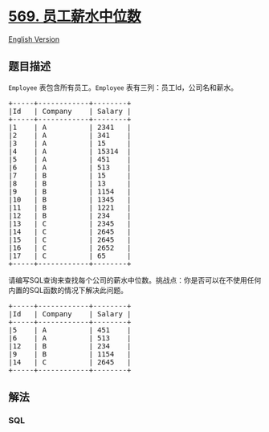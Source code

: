 # [569. 员工薪水中位数](https://leetcode-cn.com/problems/median-employee-salary)

[English Version](/solution/0500-0599/0569.Median%20Employee%20Salary/README_EN.md)

## 题目描述

<!-- 这里写题目描述 -->

<p><code>Employee</code> 表包含所有员工。<code>Employee</code> 表有三列：员工Id，公司名和薪水。</p>

<pre>+-----+------------+--------+
|Id   | Company    | Salary |
+-----+------------+--------+
|1    | A          | 2341   |
|2    | A          | 341    |
|3    | A          | 15     |
|4    | A          | 15314  |
|5    | A          | 451    |
|6    | A          | 513    |
|7    | B          | 15     |
|8    | B          | 13     |
|9    | B          | 1154   |
|10   | B          | 1345   |
|11   | B          | 1221   |
|12   | B          | 234    |
|13   | C          | 2345   |
|14   | C          | 2645   |
|15   | C          | 2645   |
|16   | C          | 2652   |
|17   | C          | 65     |
+-----+------------+--------+
</pre>

<p>请编写SQL查询来查找每个公司的薪水中位数。挑战点：你是否可以在不使用任何内置的SQL函数的情况下解决此问题。</p>

<pre>+-----+------------+--------+
|Id   | Company    | Salary |
+-----+------------+--------+
|5    | A          | 451    |
|6    | A          | 513    |
|12   | B          | 234    |
|9    | B          | 1154   |
|14   | C          | 2645   |
+-----+------------+--------+
</pre>

## 解法

<!-- 这里可写通用的实现逻辑 -->

<!-- tabs:start -->

### **SQL**

```sql

```

<!-- tabs:end -->
